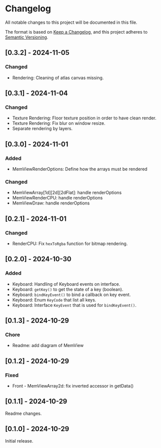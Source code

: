 # Changelog

All notable changes to this project will be documented in this file.

The format is based on [Keep a Changelog](https://keepachangelog.com/en/1.0.0/),
and this project adheres to [Semantic Versioning](https://semver.org/spec/v2.0.0.html).

## [0.3.2] - 2024-11-05

### Changed

- Rendering: Cleaning of atlas canvas missing.

## [0.3.1] - 2024-11-04

### Changed

- Texture Rendering: Floor texture position in order to have clean render.
- Texture Rendering: Fix blur on window resize.
- Separate rendering by layers.

## [0.3.0] - 2024-11-01

### Added

- MemViewRenderOptions: Define how the arrays must be rendered

### Changed

- MemViewArray[1d][2d][2dFlat]: handle renderOptions
- MemViewRenderCPU: handle renderOptions
- MemViewDraw: handle renderOptions

## [0.2.1] - 2024-11-01

### Changed

- RenderCPU: Fix `hexToRgba` function for bitmap rendering.

## [0.2.0] - 2024-10-30

### Added

- Keyboard: Handling of Keyboard events on interface.
- Keyboard: `getKey()` to get the state of a key (boolean).
- Keyboard: `bindKeyEvent()` to bind a callback on key event.
- Keyboard: Enum `KeyCode` that list all keys.
- Keyboard: Interface `KeyEvent` that is used for `bindKeyEvent()`.

## [0.1.3] - 2024-10-29

### Chore

- Readme: add diagram of MemView

## [0.1.2] - 2024-10-29

### Fixed

- Front - MemViewArray2d: fix inverted accessor in getData()

## [0.1.1] - 2024-10-29

Readme changes.

## [0.1.0] - 2024-10-29

Initial release.
